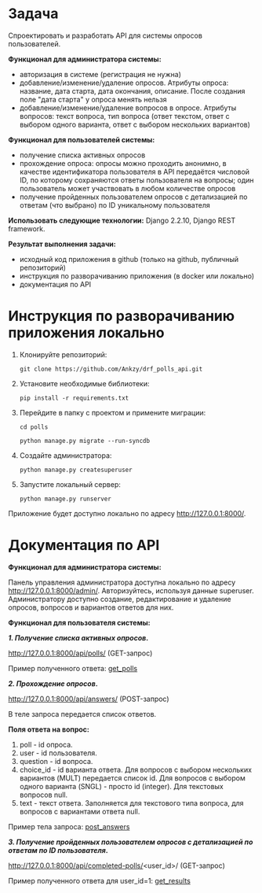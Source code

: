 # Задача

Спроектировать и разработать API для системы опросов пользователей.

**Функционал для администратора системы:**

- авторизация в системе (регистрация не нужна)
- добавление/изменение/удаление опросов. Атрибуты опроса: название, дата старта, дата окончания, описание. После создания поле "дата старта" у опроса менять нельзя
- добавление/изменение/удаление вопросов в опросе. Атрибуты вопросов: текст вопроса, тип вопроса (ответ текстом, ответ с выбором одного варианта, ответ с выбором нескольких вариантов)

**Функционал для пользователей системы:**

- получение списка активных опросов
- прохождение опроса: опросы можно проходить анонимно, в качестве идентификатора пользователя в API передаётся числовой ID, по которому сохраняются ответы пользователя на вопросы; один пользователь может участвовать в любом количестве опросов
- получение пройденных пользователем опросов с детализацией по ответам (что выбрано) по ID уникальному пользователя

**Использовать следующие технологии:** Django 2.2.10, Django REST framework.

**Результат выполнения задачи:**
- исходный код приложения в github (только на github, публичный репозиторий)
- инструкция по разворачиванию приложения (в docker или локально)
- документация по API

# Инструкция по разворачиванию приложения локально

1. Клонируйте репозиторий: 

    `git clone https://github.com/Ankzy/drf_polls_api.git`
2. Установите необходимые библиотеки:

    `pip install -r requirements.txt`
3. Перейдите в папку с проектом и примените миграции:

    `cd polls`
 
    `python manage.py migrate --run-syncdb`
4. Создайте администратора:
    
    `python manage.py createsuperuser`
5. Запустите локальный сервер:
 
    `python manage.py runserver`
 
Приложение будет доступно локально по адресу http://127.0.0.1:8000/.

# Документация по API

**Функционал для администратора системы:**

Панель управления администратора доступна локально по адресу http://127.0.0.1:8000/admin/. 
Авторизуйтесь, используя данные superuser. Администратору доступно создание, редактирование 
и удаление опросов, вопросов и вариантов ответов для них.

**Функционал для пользователя системы:**

**_1. Получение списка активных опросов_.**

http://127.0.0.1:8000/api/polls/ (GET-запрос)

Пример полученного ответа: [get_polls](get_polls.json)


**_2. Прохождение опросов_.**

http://127.0.0.1:8000/api/answers/ (POST-запрос)

В теле запроса передается список ответов.

**Поля ответа на вопрос:**
1. poll - id опроса.
2. user - id пользователя.
3. question - id вопроса.
4. choice_id - id варианта ответа. Для вопросов с выбором нескольких вариантов (MULT) передается
список id. Для вопросов с выбором одного варианта (SNGL) - просто id (integer). Для текстовых 
вопросов null.
5. text - текст ответа. Заполняется для текстового типа вопроса, для вопросов с вариантами ответа
null.

Пример тела запроса: [post_answers](post_answers.json)


**_3. Получение пройденных пользователем опросов с детализацией по ответам по ID пользователя_.**

http://127.0.0.1:8000/api/completed-polls/<user_id>/ (GET-запрос)

Пример полученного ответа для user_id=1: [get_results](get_results.json) 
